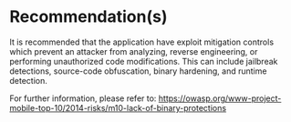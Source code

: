 # Recommendation(s)

It is recommended that the application have exploit mitigation controls which prevent an attacker from analyzing, reverse engineering, or performing unauthorized code modifications. This can include jailbreak detections, source-code obfuscation, binary hardening, and runtime detection.

For further information, please refer to:
<https://owasp.org/www-project-mobile-top-10/2014-risks/m10-lack-of-binary-protections>
